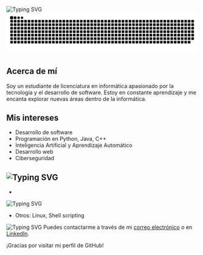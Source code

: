 ![Typing SVG](https://readme-typing-svg.demolab.com?pause=1000&color=2f81f7&width=435&lines=Hola,+soy+walter+👋)
![Snake animation](https://github.com/MagnoEfren/magnoefren/blob/main/github_snake.svg)
## Acerca de mí
Soy un estudiante de licenciatura en informática apasionado por la tecnología y el desarrollo de software. Estoy en constante aprendizaje y me encanta explorar nuevas áreas dentro de la informática.

## Mis intereses
- Desarrollo de software
- Programación en Python, Java, C++
- Inteligencia Artificial y Aprendizaje Automático
- Desarrollo web
- Ciberseguridad

![Typing SVG](https://readme-typing-svg.demolab.com?pause=1000&color=2f81f7&width=435&lines=Mis+proyectos)
-
- 
![Typing SVG](https://readme-typing-svg.demolab.com?pause=1000&color=2f81f7&width=435&lines=Habilidades)
- Otros: Linux, Shell scripting

![Typing SVG](https://readme-typing-svg.demolab.com?pause=1000&color=2f81f7&width=435&lines=Como+contactarme)
Puedes contactarme a través de mi [correo electrónico](walterw9512@gmail.com) o en [LinkedIn](https://www.linkedin.com/in/tu-perfil-linkedin).

¡Gracias por visitar mi perfil de GitHub!
